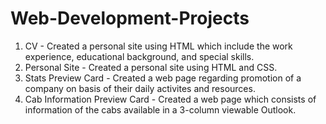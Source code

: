 # Web-Development-Projects


1. CV - Created a personal site using HTML which include the work experience, educational background, and special skills. 
2. Personal Site - Created a personal site using HTML and CSS.
3. Stats Preview Card - Created a web page regarding promotion of a company on basis of their daily activites and resources.
4. Cab Information Preview Card - Created a web page which consists of information of the cabs available in a 3-column viewable Outlook.
